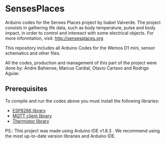 # SensesPlaces
Arduino codes for the Senses Places project by Isabel Valverde.
The project consists in gathering life data, such as body temperature, pulse and body impact, in order to control and intereact with some electrical objects.
For more informtation, visit: http://sensesplaces.org

This repository includes all Arduino Codes for the Wemos D1 mini, sensor schematics and other files.

All the codes, production and management of this part of the project were done by: Andre Bahiense, Marcus Cardial, Otavio Cartaxo and Rodrigo Aguiar.

## Prerequisites

To compile and run the codes above you must install the following libraries:

* [ESP8266 library](https://github.com/esp8266/Arduino.git)
* [MQTT client library](https://github.com/knolleary/pubsubclient.git)
* [Thermistor library](https://www.arduinolibraries.info/libraries/thermistor)

PS.: This project was made using Arduino IDE v1.8.3 . We recommend using the most up-to-date version libraries and Arduino IDE.







